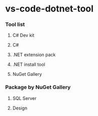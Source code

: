 # vs-code-dotnet-tool

### Tool list

1. C# Dev kit

2. C#

3. .NET extension pack

4. .NET install tool

5. NuGet Gallery

### Package by NuGet Gallery

1. SQL Server

2. Design
